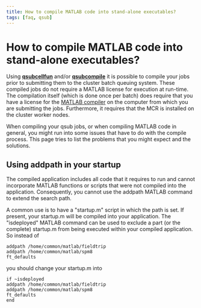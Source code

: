 ```yaml
---
title: How to compile MATLAB code into stand-alone executables?
tags: [faq, qsub]
---
```


# How to compile MATLAB code into stand-alone executables?

Using **[qsubcellfun](/reference/qsubcellfun)** and/or **[qsubcompile](/reference/qsubcompile)** it is possible to compile your jobs prior to submitting them to the cluster batch queuing system. These compiled jobs do not require a MATLAB license for execution at run-time. The compilation itself (which is done once per batch) does require that you have a license for the [MATLAB compiler](http://www.mathworks.com/products/compiler) on the computer from which you are submitting the jobs. Furthermore, it requires that the MCR is installed on the cluster worker nodes.

When compiling your qsub jobs, or when compiling MATLAB code in general, you might run into some issues that have to do with the compile process. This page tries to list the problems that you might expect and the solutions.

## Using addpath in your startup

The compiled application includes all code that it requires to run and cannot incorporate MATLAB functions or scripts that were not compiled into the application. Consequently, you cannot use the addpath MATLAB command to extend the search path.

A common use is to have a "startup.m" script in which the path is set. If present, your startup.m will be compiled into your application. The "isdeployed" MATLAB command can be used to exclude a part (or the complete) startup.m from being executed within your compiled application. So instead of

    addpath /home/common/matlab/fieldtrip
    addpath /home/common/matlab/spm8
    ft_defaults

you should change your startup.m into

    if ~isdeployed
    addpath /home/common/matlab/fieldtrip
    addpath /home/common/matlab/spm8
    ft_defaults
    end

